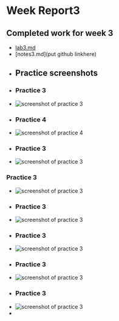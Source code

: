 # Week Report3
## Completed work for week 3
- [lab3.md](https://github.com/TamikWilliams/cis-106/blob/main/labs/Lab3/lab3.md)
- [notes3.md](put github linkhere)
- ## Practice screenshots
- ### Practice 3
- ![screenshot of practice 3](p3.pnj)
- ### Practice 4
- ![screenshot of practice 4](p4.pnj)
- ### Practice 3
- ![screenshot of practice 3](p3.pnj)
### Practice 3
- ![screenshot of practice 3](p3.pnj)
- ### Practice 3
- ![screenshot of practice 3](p3.pnj)
- ### Practice 3
- ![screenshot of practice 3](p3.pnj)
- ### Practice 3
- ![screenshot of practice 3](p3.pnj)
- ### Practice 3
- ![screenshot of practice 3](p3.pnj)
- 